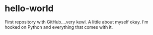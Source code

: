 # hello-world
First repository with GitHub....very kewl.
A little about myself okay. I'm hooked on Python and everything that comes with it.
